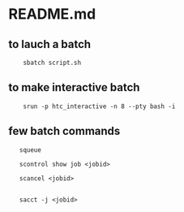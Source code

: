 # README.md


## to lauch a batch

        sbatch script.sh

## to make interactive batch


        srun -p htc_interactive -n 8 --pty bash -i




## few batch commands


       squeue

       scontrol show job <jobid>
    
       scancel <jobid>


       sacct -j <jobid>

